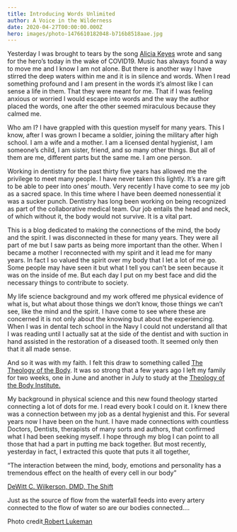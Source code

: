 ```yaml
---
title: Introducing Words Unlimited
author: A Voice in the Wilderness
date: 2020-04-27T00:00:00.000Z
hero: images/photo-1476610182048-b716b8518aae.jpg
---
```

Yesterday I was brought to tears by the song [Alicia Keyes](https://www.youtube.com/watch?v=ighFo0i0nrA) wrote and sang for the hero’s today in the wake of COVID19. Music has always found a way to move me and I know I am not alone. But there is another way I have stirred the deep waters within me and it is in silence and words. When I read something profound and I am present in the words it’s almost like I can sense a life in them. That they were meant for me. That if I was feeling anxious or worried I would escape into words and the way the author placed the words, one after the other seemed miraculous because they calmed me.

Who am I? I have grappled with this question myself for many years. This I know, after I was grown I became a soldier, joining the military after high school. I am a wife and a mother. I am a licensed dental hygienist, I am someone’s child, I am sister, friend, and so many other things. But all of them are me, different parts but the same me. I am one person. 

Working in dentistry for the past thirty five years has allowed me the privilege to meet many people. I have never taken this lightly. It’s a rare gift to be able to peer into ones’ mouth. Very recently I have come to see my job as a sacred space. In this time where I have been deemed nonessential it was a sucker punch. Dentistry has long been working on being recognized as part of the collaborative medical team. Our job entails the head and neck, of which without it, the body would not survive. It is a vital part.

This is a blog dedicated to making the connections of the mind, the body and the spirit. I was disconnected in these for many years. They were all part of me but I saw parts as being more important than the other. When I became a mother I reconnected with my spirit and it lead me for many years. In fact I so valued the spirit over my body that I let a lot of me go. Some people may have seen it but what I tell you can’t be seen because it was on the inside of me. But each day I put on my best face and did the necessary things to contribute to society.

My life science background and my work offered me physical evidence of what is, but what about those things we don’t know, those things we can’t see, like the mind and the spirit. I have come to see where these are concerned it is not only about the knowing but about the experiencing. When I was in dental tech school in the Navy I could not understand all that I was reading until I actually sat at the side of the dentist and with suction in hand assisted in the restoration of a diseased tooth. It seemed only then that it all made sense.

And so it was with my faith. I felt this draw to something called [The Theology of the Body](http://www.theologyofthebody.net/). It was so strong that a few years ago I left my family for two weeks,  one in June and another in July to study at the [Theology of the Body Institute. ](https://tobinstitute.org/)

My background in physical science and this new found theology started connecting a lot of dots for me. I read every book I could on it. I knew there was a connection between my job as a dental hygienist and this. For  several years now I have been on the hunt. I have made connections with countless Doctors, Dentists, therapists of many sorts and authors, that confirmed what I had been seeking myself. I hope through my blog I can point to all those that had a part in putting me back together. But most recently, yesterday in fact, I extracted this quote that puts it all together,

 “The interaction between the mind, body, emotions and personality has a tremendous effect on the health of every cell in our body”

[DeWitt C. Wilkerson, DMD, The Shift](https://www.wittwilkersondmd.com/)

Just as the source of flow from the waterfall feeds into every artery connected to the flow of water so are our bodies connected....

Photo credit[ Robert Lukeman](https://unsplash.com/@robertlukeman)